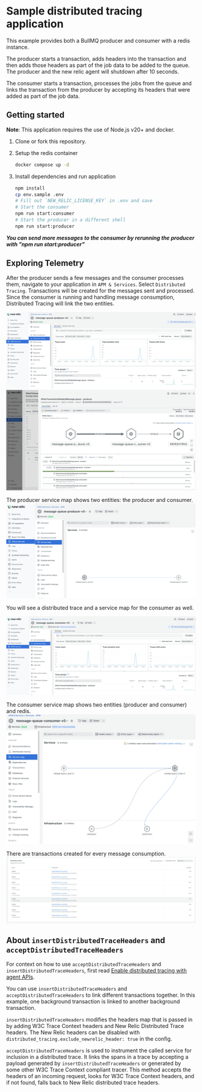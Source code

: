 # Sample distributed tracing application 

This example provides both a BullMQ producer and consumer with a redis instance. 

The producer starts a transaction, adds headers into the transaction and then adds those headers as part of the job data to be added to the queue. The producer and the new relic agent will shutdown after 10 seconds. 

The consumer starts a transaction, processes the jobs from the queue and links the transaction from the producer by accepting its headers that were added as part of the job data. 

## Getting started
**Note**: This application requires the use of Node.js v20+ and docker.

 1. Clone or fork this repository.

 2. Setup the redis container

    ```sh
    docker compose up -d 
    ```

 3. Install dependencies and run application

    ```sh
    npm install
    cp env.sample .env
    # Fill out `NEW_RELIC_LICENSE_KEY` in .env and save 
    # Start the consumer
    npm run start:consumer
    # Start the producer in a different shell
    npm run start:producer
    ```
***You can send more messages to the consumer by rerunning the producer with "npm run start:producer"*** 

## Exploring Telemetry
After the producer sends a few messages and the consumer processes them, navigate to your application in `APM & Services`.  Select `Distributed Tracing`. Transactions will be created for the messages sent and processed. Since the consumer is running and handling message consumption, Distributed Tracing will link the two entities.

![Producer distributed tracing](./images/producer-dt.png?raw=true "Producer distributed tracing")
![Producer distributed trace](./images/producer-dt-trace.png?raw=true "Producer distributed trace")

The producer service map shows two entities: the producer and consumer. 
![Producer service map](./images/producer-service-map.png?raw=true "Producer service map")

You will see a distributed trace and a service map for the consumer as well. 

![Consumer distributed tracing](./images/consumer-dt.png?raw=true "Consumer distributed tracing")

The consumer service map shows two entities (producer and consumer) and redis. 
![Consumer service map](./images/consumer-service-map.png?raw=true "Consumer service map")

There are transactions created for every message consumption.
![Consumer Transactions](./images/consumer-transactions.png)

## About `insertDistributedTraceHeaders` and `acceptDistributedTraceHeaders`

For context on how to use `acceptDistributedTraceHeaders` and `insertDistributedTraceHeaders`, first read [Enable distributed tracing with agent APIs](https://docs.newrelic.com/docs/distributed-tracing/enable-configure/language-agents-enable-distributed-tracing/).

You can use `insertDistributedTraceHeaders` and `acceptDistributedTraceHeaders` to link different transactions together. In this example, one background transaction is linked to another background transaction.

`insertDistributedTraceHeaders` modifies the headers map that is passed in by adding W3C Trace Context headers and New Relic Distributed Trace headers. The New Relic headers can be disabled with `distributed_tracing.exclude_newrelic_header: true` in the config.

`acceptDistributedTraceHeaders` is used to instrument the called service for inclusion in a distributed trace. It links the spans in a trace by accepting a payload generated by `insertDistributedTraceHeaders` or generated by some other W3C Trace Context compliant tracer. This method accepts the headers of an incoming request, looks for W3C Trace Context headers, and if not found, falls back to New Relic distributed trace headers.
